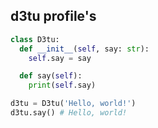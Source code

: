 ## d3tu profile's
```py
class D3tu:
  def __init__(self, say: str):
    self.say = say

  def say(self):
    print(self.say)

d3tu = D3tu('Hello, world!')
d3tu.say() # Hello, world!
```
